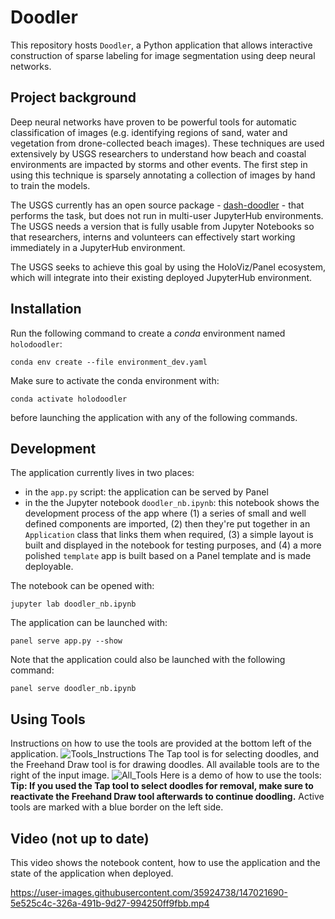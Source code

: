 # Doodler

This repository hosts `Doodler`, a Python application that allows interactive construction of sparse labeling for image segmentation using deep neural networks.

## Project background

Deep neural networks have proven to be powerful tools for automatic classification of images (e.g. identifying regions of sand, water and vegetation from drone-collected beach images).  These techniques are used extensively by USGS researchers to understand how beach and coastal environments are impacted by storms and other events. The first step in using this technique is sparsely annotating a collection of images by hand to train the models.

The USGS currently has an open source package - [dash-doodler](https://github.com/dbuscombe-usgs/dash_doodler) - that performs the task, but does not run in multi-user JupyterHub environments. The USGS needs a version that is fully usable from Jupyter Notebooks so that researchers, interns and volunteers can effectively start working immediately in a JupyterHub environment.

The USGS seeks to achieve this goal by using the HoloViz/Panel ecosystem, which will integrate into their existing deployed JupyterHub environment.  

## Installation

Run the following command to create a *conda* environment named `holodoodler`:

```
conda env create --file environment_dev.yaml
```
Make sure to activate the conda environment with:
```
conda activate holodoodler
```
before launching the application with any of the following commands.

## Development

The application currently lives in two places:
* in the `app.py` script: the application can be served by Panel
* in the the Jupyter notebook `doodler_nb.ipynb`: this notebook shows the development process of the app where (1) a series of small and well defined components are imported, (2) then they're put together in an `Application` class that links them when required, (3) a simple layout is built and displayed in the notebook for testing purposes, and (4) a more polished `template` app is built based on a Panel template and is made deployable.

The notebook can be opened with:

```
jupyter lab doodler_nb.ipynb
```

The application can be launched with:

```
panel serve app.py --show
```

Note that the application could also be launched with the following command:

```
panel serve doodler_nb.ipynb
```

## Using Tools
Instructions on how to use the tools are provided at the bottom left of the application.
![Tools_Instructions](https://raw.githubusercontent.com/venuswku/holodoodler/modify-doodles/assets/Tools_Instructions.jpg)
The Tap tool is for selecting doodles, and the Freehand Draw tool is for drawing doodles. All available tools are to the right of the input image.
![All_Tools](https://raw.githubusercontent.com/venuswku/holodoodler/modify-doodles/assets/All_Tools.jpg)
Here is a demo of how to use the tools:
**Tip: If you used the Tap tool to select doodles for removal, make sure to reactivate the Freehand Draw tool afterwards to continue doodling.** Active tools are marked with a blue border on the left side.

## Video (not up to date)

This video shows the notebook content, how to use the application and the state of the application when deployed.


https://user-images.githubusercontent.com/35924738/147021690-5e525c4c-326a-491b-9d27-994250ff9fbb.mp4

